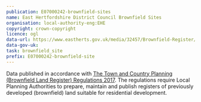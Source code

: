 ```yaml
---
publication: E07000242-brownfield-sites
name: East Hertfordshire District Council Brownfield Sites
organisation: local-authority-eng:EHE
copyright: crown-copyright
licence: ogl
data-url: https://www.eastherts.gov.uk/media/32457/Brownfield-Register/spreadsheet/Brownfield_Land_Register-_Excel.xlsx
data-gov-uk: 
task: brownfield_site
prefix: E07000242-brownfield-site
---
```


Data published in accordance with [The Town and Country Planning (Brownfield Land Register) Regulations 2017](http://www.legislation.gov.uk/uksi/2017/403/contents/made).
The regulations require Local Planning Authorities to prepare, maintain and publish registers of previously developed (brownfield) land suitable for residential development.

